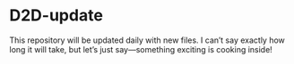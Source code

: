 # D2D-update
This repository will be updated daily with new files. I can’t say exactly how long it will take, but let’s just say—something exciting is cooking inside!
